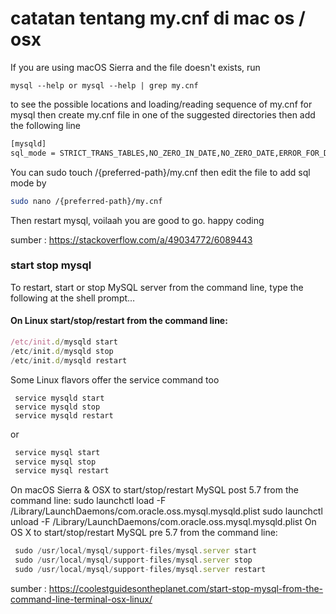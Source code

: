 # catatan tentang my.cnf di mac os / osx

If you are using macOS Sierra and the file doesn't exists, run

`mysql --help or mysql --help | grep my.cnf`

to see the possible locations and loading/reading sequence of my.cnf for mysql then create my.cnf file in one of the suggested directories then add the following line

```bash
[mysqld]
sql_mode = STRICT_TRANS_TABLES,NO_ZERO_IN_DATE,NO_ZERO_DATE,ERROR_FOR_DIVISION_BY_ZERO,NO_AUTO_CREATE_USER,NO_ENGINE_SUBSTITUTION
```

You can sudo touch /{preferred-path}/my.cnf then edit the file to add sql mode by

```bash
sudo nano /{preferred-path}/my.cnf
```

Then restart mysql, voilaah you are good to go. happy coding

sumber : https://stackoverflow.com/a/49034772/6089443


### start stop mysql 

To restart, start or stop MySQL server from the command line, type the following at the shell prompt…

 #### On Linux start/stop/restart from the command line:
 
 ```javascript
 /etc/init.d/mysqld start
 /etc/init.d/mysqld stop
 /etc/init.d/mysqld restart
 ```
Some Linux flavors offer the service command too

```bahs
 service mysqld start
 service mysqld stop
 service mysqld restart
 ```
or

```bash
 service mysql start
 service mysql stop
 service mysql restart
 ```
On macOS Sierra & OSX to start/stop/restart MySQL post 5.7  from the command line:
sudo launchctl load -F /Library/LaunchDaemons/com.oracle.oss.mysql.mysqld.plist
sudo launchctl unload -F /Library/LaunchDaemons/com.oracle.oss.mysql.mysqld.plist
On OS X to start/stop/restart MySQL pre 5.7  from the command line:

```javascript
 sudo /usr/local/mysql/support-files/mysql.server start
 sudo /usr/local/mysql/support-files/mysql.server stop
 sudo /usr/local/mysql/support-files/mysql.server restart
 ```


sumber : https://coolestguidesontheplanet.com/start-stop-mysql-from-the-command-line-terminal-osx-linux/
